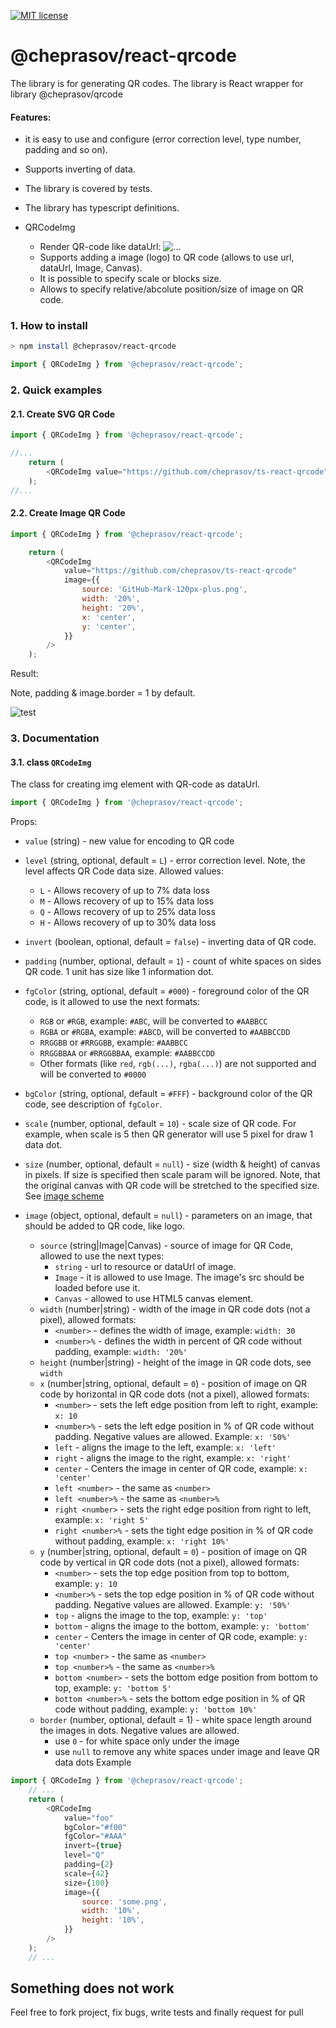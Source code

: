 [![MIT license](http://img.shields.io/badge/license-MIT-brightgreen.svg)](http://opensource.org/licenses/MIT)

@cheprasov/react-qrcode
=========

The library is for generating QR codes. The library is React wrapper for library @cheprasov/qrcode

#### Features:
- it is easy to use and configure (error correction level, type number, padding and so on).
- Supports inverting of data.
- The library is covered by tests.
- The library has typescript definitions.

- QRCodeImg
    - Render QR-code like dataUrl: <img src="data:image/png;base64,..." alt="..." />
    - Supports adding a image (logo) to QR code (allows to use url, dataUrl, Image, Canvas).
    - It is possible to specify scale or blocks size.
    - Allows to specify relative/abcolute position/size of image on QR code.

### 1. How to install

```bash
> npm install @cheprasov/react-qrcode
```

```javascript
import { QRCodeImg } from '@cheprasov/react-qrcode';
```

### 2. Quick examples

#### 2.1. Create SVG QR Code
```javascript
import { QRCodeImg } from '@cheprasov/react-qrcode';

//...
    return (
        <QRCodeImg value="https://github.com/cheprasov/ts-react-qrcode" />
    );
//...

```

#### 2.2. Create Image QR Code
```javascript
import { QRCodeImg } from '@cheprasov/react-qrcode';

    return (
        <QRCodeImg
            value="https://github.com/cheprasov/ts-react-qrcode"
            image={{
                source: 'GitHub-Mark-120px-plus.png',
                width: '20%',
                height: '20%',
                x: 'center',
                y: 'center',
            }}
        />
    );
```

Result:

Note, padding & image.border = 1 by default.

![test](https://raw.githubusercontent.com/cheprasov/js-qrcode/master/qrcode_scheme.png)

### 3. Documentation

#### 3.1. class `QRCodeImg`

The class for creating img element with QR-code as dataUrl.

```javascript
import { QRCodeImg } from '@cheprasov/react-qrcode';
```

Props:
- `value` (string) - new value for encoding to QR code
- `level` (string, optional, default = `L`) - error correction level. Note, the level affects QR Code data size. Allowed values:
    - `L` - Allows recovery of up to 7% data loss
    - `M` - Allows recovery of up to 15% data loss
    - `Q` - Allows recovery of up to 25% data loss
    - `H` - Allows recovery of up to 30% data loss

- `invert` (boolean, optional, default = `false`) - inverting data of QR code.
- `padding` (number, optional, default = `1`) - count of white spaces on sides QR code. 1 unit has size like 1 information dot.
- `fgColor` (string, optional, default = `#000`) - foreground color of the QR code, is it allowed to use the next formats:
    - `RGB` or `#RGB`, example: `#ABC`, will be converted to `#AABBCC`
    - `RGBA` or `#RGBA`, example: `#ABCD`, will be converted to `#AABBCCDD`
    - `RRGGBB` or `#RRGGBB`, example: `#AABBCC`
    - `RRGGBBAA` or `#RRGGBBAA`, example: `#AABBCCDD`
    - Other formats (like `red`, `rgb(...)`, `rgba(...)`) are not supported and will be converted to `#0000`
- `bgColor` (string, optional, default = `#FFF`) - background color of the QR code, see description of `fgColor`.
- `scale` (number, optional, default = `10`) - scale size of QR code. For example, when scale is 5 then QR generator will use 5 pixel for draw 1 data dot.
- `size` (number, optional, default = `null`) - size (width & height) of canvas in pixels. If size is specified then scale param will be ignored. Note, that the original canvas with QR code will be stretched to the specified size. See [image scheme](#23-qr-code-with-image)
- `image` (object, optional, default = `null`) - parameters on an image, that should be added to QR code, like logo.
    - `source` (string|Image|Canvas) - source of image for QR Code, allowed to use the next types:
        - `string` - url to resource or dataUrl of image.
        - `Image` - it is allowed to use Image. The image's src should be loaded before use it.
        - `Canvas` - allowed to use HTML5 canvas element.
    - `width` (number|string) - width of the image in QR code dots (not a pixel), allowed formats:
        - `<number>` - defines the width of image, example: `width: 30`
        - `<number>%` - defines the width in percent of QR code without padding, example: `width: '20%'`
    - `height` (number|string) - height of the image in QR code dots, see `width`
    - `x` (number|string, optional, default = `0`) - position of image on QR code by horizontal in QR code dots (not a pixel), allowed formats:
        - `<number>` - sets the left edge position from left to right, example: `x: 10`
        - `<number>%` - sets the left edge position in % of QR code without padding. Negative values are allowed. Example: `x: '50%'`
        - `left` -  aligns the image to the left, example: `x: 'left'`
        - `right` -  aligns the image to the right, example: `x: 'right'`
        - `center` - Centers the image in center of QR code,  example: `x: 'center'`
        - `left <number>` - the same as `<number>`
        - `left <number>%` - the same as `<number>%`
        - `right <number>` - sets the right edge position from right to left, example: `x: 'right 5'`
        - `right <number>%` - sets the tight edge position in % of QR code without padding, example: `x: 'right 10%'`
    - `y` (number|string, optional, default = `0`) - position of image on QR code by vertical in QR code dots (not a pixel), allowed formats:
        - `<number>` - sets the top edge position from top to bottom, example: `y: 10`
        - `<number>%` - sets the top edge position in % of QR code without padding. Negative values are allowed. Example: `y: '50%'`
        - `top` -  aligns the image to the top, example: `y: 'top'`
        - `bottom` -  aligns the image to the bottom, example: `y: 'bottom'`
        - `center` - Centers the image in center of QR code,  example: `y: 'center'`
        - `top <number>` - the same as `<number>`
        - `top <number>%` - the same as `<number>%`
        - `bottom <number>` - sets the bottom edge position from bottom to top, example: `y: 'bottom 5'`
        - `bottom <number>%` - sets the bottom edge position in % of QR code without padding, example: `y: 'bottom 10%'`
    - `border` (number, optional, default = 1) - white space length around the images in dots. Negative values are allowed.
        - use `0` - for white space only under the image
        - use `null` to remove any white spaces under image and leave QR data dots
Example
```javascript
import { QRCodeImg } from '@cheprasov/react-qrcode';
    // ...
    return (
        <QRCodeImg
            value="foo"
            bgColor="#f00"
            fgColor="#AAA"
            invert={true}
            level="Q"
            padding={2}
            scale={42}
            size={100}
            image={{
                source: 'some.png',
                width: '10%',
                height: '10%',
            }}
        />
    );
    // ...
```

## Something does not work

Feel free to fork project, fix bugs, write tests and finally request for pull
